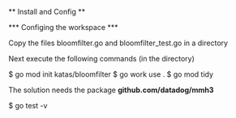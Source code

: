 ** Install and Config **

*** Configing the workspace ***

Copy the files bloomfilter.go and bloomfilter_test.go in a directory

Next execute the following commands (in the directory)

$ go mod init katas/bloomfilter
$ go work use .
$ go mod tidy

The solution needs the package **github.com/datadog/mmh3**

$ go test -v
